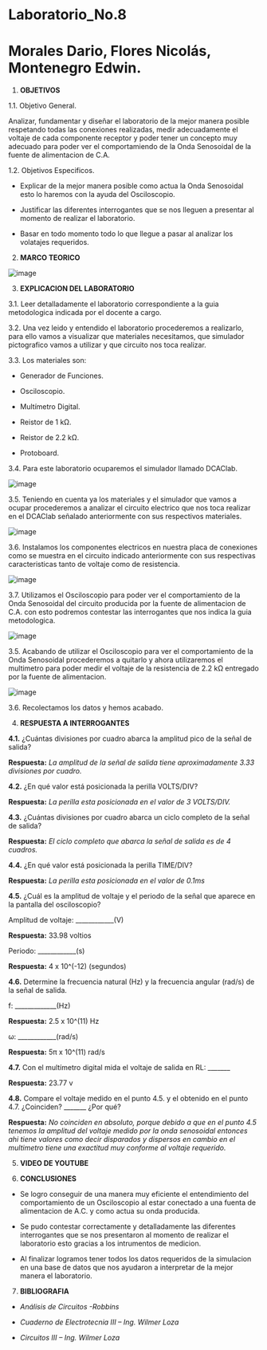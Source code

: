 # Laboratorio_No.8

# Morales Dario, Flores Nicolás, Montenegro Edwin.

1. **OBJETIVOS**

1.1. Objetivo General.

Analizar, fundamentar y diseñar el laboratorio de la mejor manera posible respetando todas las conexiones realizadas, medir adecuadamente el voltaje de cada componente receptor y poder tener un concepto muy adecuado para poder ver el comportamiendo de la Onda Senosoidal de la fuente de alimentacion de C.A.

1.2. Objetivos Especificos.

- Explicar de la mejor manera posible como actua la Onda Senosoidal esto lo haremos con la ayuda del Osciloscopio. 

- Justificar las diferentes interrogantes que se nos lleguen a presentar al momento de realizar el laboratorio.

- Basar en todo momento todo lo que llegue a pasar al analizar los volatajes requeridos.

2. **MARCO TEORICO**

![image](https://user-images.githubusercontent.com/85144847/132283003-b732f1d0-9444-4294-8295-071fa1e19831.png)

3. **EXPLICACION DEL LABORATORIO**

3.1. Leer detalladamente el laboratorio correspondiente a la guia metodologica indicada por el docente a cargo.

3.2. Una vez leido y entendido el laboratorio procederemos a realizarlo, para ello vamos a visualizar que materiales necesitamos, que simulador pictografico vamos a utilizar y que circuito nos toca realizar.

3.3. Los materiales son:

- Generador de Funciones.

- Osciloscopio.

- Multímetro Digital.
 
- Reistor de 1 kΩ.

- Reistor de 2.2 kΩ.

- Protoboard.

3.4. Para este laboratorio ocuparemos el simulador llamado DCAClab.

![image](https://user-images.githubusercontent.com/85144847/132269737-80ab25ed-242d-4e07-a532-fbf6b996f0ea.png)

3.5. Teniendo en cuenta ya los materiales y el simulador que vamos a ocupar procederemos a analizar el circuito electrico que nos toca realizar en el DCAClab señalado anteriormente con sus respectivos materiales.

![image](https://user-images.githubusercontent.com/85144847/132269963-3ef931eb-4dd0-4407-a1c9-dfab5f560810.png)

3.6. Instalamos los componentes electricos en nuestra placa de conexiones como se muestra en el circuito indicado anteriormente con sus respectivas caracteristicas tanto de voltaje como de resistencia.

![image](https://user-images.githubusercontent.com/85144847/132278678-c147c932-570c-477e-bad1-c14ad735ba51.png)

3.7. Utilizamos el Osciloscopio para poder ver el comportamiento de la Onda Senosoidal del circuito producida por la fuente de alimentacion de C.A. con esto podremos contestar las interrogantes que nos indica la guia metodologica.

![image](https://user-images.githubusercontent.com/85144847/132279271-c33378cc-b105-43c7-81c1-e9197e48345c.png)

3.5. Acabando de utilizar el Osciloscopio para ver el comportamiento de la Onda Senosoidal procederemos a quitarlo y ahora utilizaremos el multimetro para poder medir el voltaje de la resistencia de 2.2 kΩ entregado por la fuente de alimentacion.

![image](https://user-images.githubusercontent.com/85144847/132282466-cedf1b6d-4387-4930-a969-502acc6a14cd.png)

3.6. Recolectamos los datos y hemos acabado.

4. **RESPUESTA A INTERROGANTES**

**4.1.** ¿Cuántas divisiones por cuadro abarca la amplitud pico de la señal de salida? 

**Respuesta:** *La amplitud de la señal de salida tiene aproximadamente 3.33 divisiones por cuadro.*

**4.2.** ¿En qué valor está posicionada la perilla VOLTS/DIV? 

**Respuesta:** *La perilla esta posicionada en el valor de 3 VOLTS/DIV.*

**4.3.** ¿Cuántas divisiones por cuadro abarca un ciclo completo de la señal de salida?

**Respuesta:** *El ciclo completo que abarca la señal de salida es de 4 cuadros.*

**4.4.** ¿En qué valor está posicionada la perilla TIME/DIV? 

**Respuesta:** *La perilla esta posicionada en el valor de 0.1ms* 

**4.5.** ¿Cuál es la amplitud de voltaje y el periodo de la señal que aparece en la pantalla del osciloscopio?

Amplitud de voltaje: ____________(V)

**Respuesta:** 33.98 voltios

Periodo: ____________(s)

**Respuesta:** 4 x 10^(-12) (segundos)

**4.6.** Determine la frecuencia natural (Hz) y la frecuencia angular (rad/s) de la señal de salida.

f: _____________(Hz)

**Respuesta:** 2.5 x 10^(11) Hz

ω: ____________(rad/s)

**Respuesta:** 5π x 10^(11) rad/s

**4.7.** Con el multímetro digital mida el voltaje de salida en RL: _______

**Respuesta:** 23.77 v

**4.8.** Compare el voltaje medido en el punto 4.5. y el obtenido en el punto 4.7. ¿Coinciden? _______ ¿Por qué?

**Respuesta:** *No coinciden en absoluto, porque debido a que en el punto 4.5 tenemos la amplitud del voltaje medido por la onda senosoidal entonces ahi tiene valores como decir disparados y dispersos en cambio en el multimetro tiene una exactitud muy conforme al voltaje requerido.*

5. **VIDEO DE YOUTUBE**


6. **CONCLUSIONES**

- Se logro conseguir de una manera muy eficiente el entendimiento del comportamiento de un Osciloscopio al estar conectado a una fuenta de alimentacion de A.C. y como actua su onda producida. 

- Se pudo contestar correctamente y detalladamente las diferentes interrogantes que se nos presentaron al momento de realizar el laboratorio esto gracias a los intrumentos de medicion.

- Al finalizar logramos tener todos los datos requeridos de la simulacion en una base de datos que nos ayudaron a interpretar de la mejor manera el laboratorio.

7. **BIBLIOGRAFIA**

- *Análisis de Circuitos -Robbins*

- *Cuaderno de Electrotecnia III – Ing. Wilmer Loza*

- *Circuitos III – Ing. Wilmer Loza*

